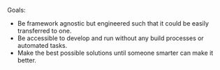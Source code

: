 Goals:
- Be framework agnostic but engineered such that it could be easily transferred to one.
- Be accessible to develop and run without any build processes or automated tasks.
- Make the best possible solutions until someone smarter can make it better.
